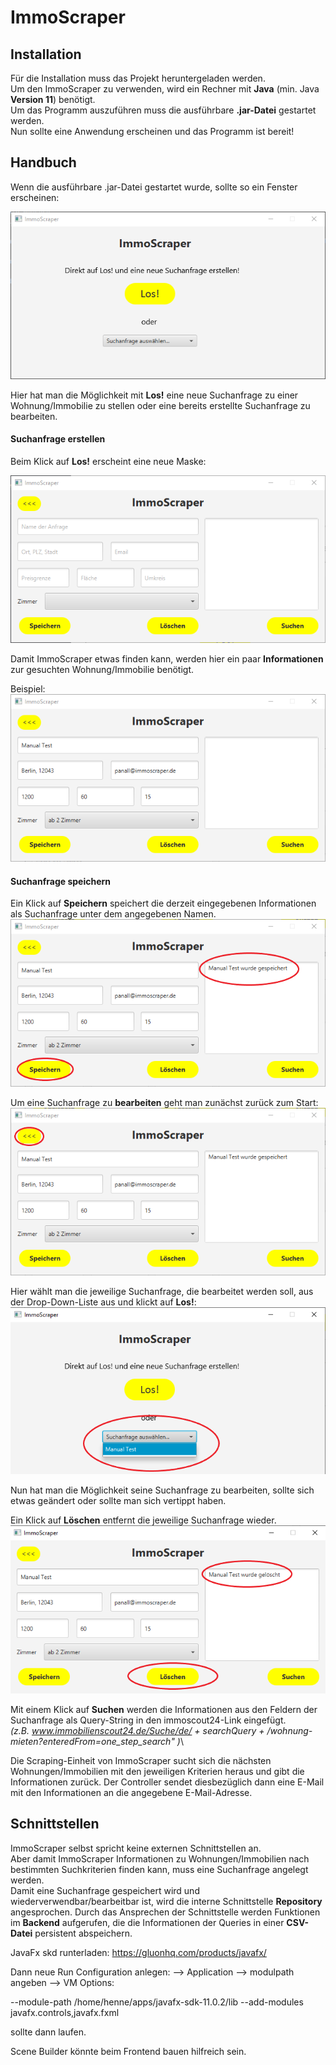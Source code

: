 # ImmoScraper

## Installation

Für die Installation muss das Projekt heruntergeladen werden.\
Um den ImmoScraper zu verwenden, wird ein Rechner mit **Java** (min. Java **Version 11**) benötigt.\
Um das Programm auszuführen muss die ausführbare **.jar-Datei** gestartet werden.\
Nun sollte eine Anwendung erscheinen und das Programm ist bereit!

## Handbuch

Wenn die ausführbare .jar-Datei gestartet wurde, sollte so ein Fenster erscheinen:

![alt text](./screenshots/ImmoScraper_Start.png "ImmoScraper - Startoberfläche")

Hier hat man die Möglichkeit mit **Los!** eine neue Suchanfrage zu einer Wohnung/Immobilie zu stellen oder eine bereits erstellte Suchanfrage zu bearbeiten.

#### Suchanfrage erstellen
Beim Klick auf **Los!** erscheint eine neue Maske:

![alt text](./screenshots/ImmoScraper_Query.png "ImmoScraper - Neue Suchanfrage")

Damit ImmoScraper etwas finden kann, werden hier ein paar **Informationen** zur gesuchten Wohnung/Immobilie benötigt.

Beispiel:\
![alt text](./screenshots/ImmoScraper_Example.png "ImmoScraper - Beispiel")

#### Suchanfrage speichern
Ein Klick auf **Speichern** speichert die derzeit eingegebenen Informationen als Suchanfrage unter dem angegebenen Namen.
![alt text](./screenshots/ImmoScraper_Save.png "ImmoScraper - Speichern")


Um eine Suchanfrage zu **bearbeiten** geht man zunächst zurück zum Start:
![alt text](./screenshots/ImmoScraper_Back.png "ImmoScraper - Zurück zum Start")

Hier wählt man die jeweilige Suchanfrage, die bearbeitet werden soll, aus der Drop-Down-Liste aus und klickt auf **Los!**:
![alt text](./screenshots/ImmoScraper_Edit.png "ImmoScraper - Suchanfrage auswählen")

Nun hat man die Möglichkeit seine Suchanfrage zu bearbeiten, sollte sich etwas geändert oder sollte man sich vertippt haben.

Ein Klick auf **Löschen** entfernt die jeweilige Suchanfrage wieder.
![alt text](./screenshots/ImmoScraper_Delete.png "ImmoScraper - Löschen")

Mit einem Klick auf **Suchen** werden die Informationen aus den Feldern der Suchanfrage als Query-String in den immoscout24-Link eingefügt.\
*(z.B. www.immobilienscout24.de/Suche/de/ + searchQuery + /wohnung-mieten?enteredFrom=one_step_search" )*\

Die Scraping-Einheit von ImmoScraper sucht sich die nächsten Wohnungen/Immobilien mit den jeweiligen Kriterien heraus und gibt die Informationen zurück.
Der Controller sendet diesbezüglich dann eine E-Mail mit den Informationen an die angegebene E-Mail-Adresse.

## Schnittstellen

ImmoScraper selbst spricht keine externen Schnittstellen an.\
Aber damit ImmoScraper Informationen zu Wohnungen/Immobilien nach bestimmten Suchkriterien finden kann, muss eine Suchanfrage angelegt werden.\
Damit eine Suchanfrage gespeichert wird und wiederverwendbar/bearbeitbar ist, wird die interne Schnittstelle **Repository** angesprochen. Durch das Ansprechen der Schnittstelle werden Funktionen im **Backend** aufgerufen, die die Informationen der Queries in einer **CSV-Datei** persistent abspeichern.


JavaFx skd runterladen: 
https://gluonhq.com/products/javafx/

Dann neue Run Configuration anlegen: 
--> Application 
--> modulpath angeben
--> VM Options: 

--module-path /home/henne/apps/javafx-sdk-11.0.2/lib --add-modules javafx.controls,javafx.fxml

sollte dann laufen. 

Scene Builder könnte beim Frontend bauen hilfreich sein. 
